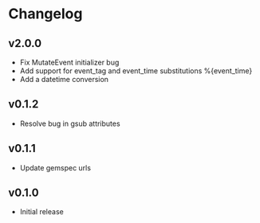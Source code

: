 # Changelog

v2.0.0
-------------
* Fix MutateEvent initializer bug
* Add support for event_tag and event_time substitutions %{event_time}
* Add a datetime conversion

v0.1.2
-------------
* Resolve bug in gsub attributes

v0.1.1
-------------
* Update gemspec urls

v0.1.0
-------------
* Initial release
